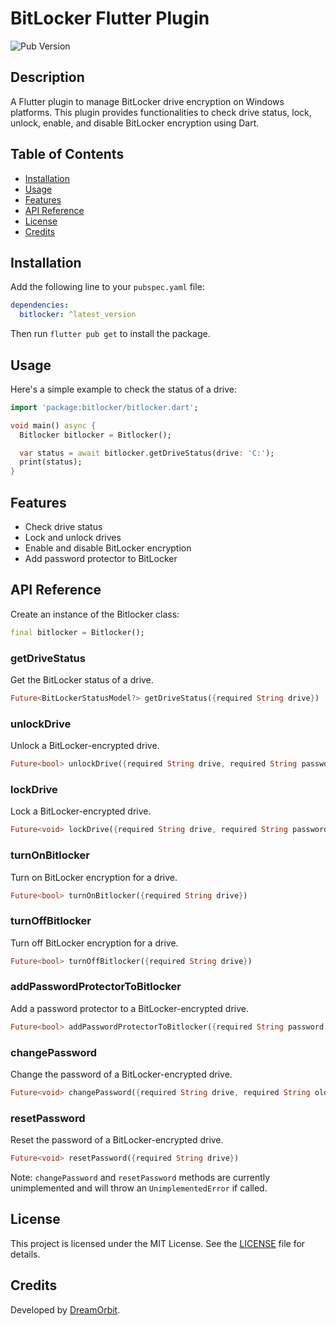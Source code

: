 # BitLocker Flutter Plugin

![Pub Version](https://img.shields.io/pub/v/bitlocker)

## Description

A Flutter plugin to manage BitLocker drive encryption on Windows platforms. This plugin provides functionalities to check drive status, lock, unlock, enable, and disable BitLocker encryption using Dart.

## Table of Contents

- [Installation](#installation)
- [Usage](#usage)
- [Features](#features)
- [API Reference](#api-reference)
- [License](#license)
- [Credits](#credits)

## Installation

Add the following line to your `pubspec.yaml` file:

```yaml
dependencies:
  bitlocker: ^latest_version
```

Then run `flutter pub get` to install the package.

## Usage

Here's a simple example to check the status of a drive:

```dart
import 'package:bitlocker/bitlocker.dart';

void main() async {
  Bitlocker bitlocker = Bitlocker();

  var status = await bitlocker.getDriveStatus(drive: 'C:');
  print(status);
}
```

## Features

- Check drive status
- Lock and unlock drives
- Enable and disable BitLocker encryption
- Add password protector to BitLocker


## API Reference

Create an instance of the Bitlocker class:

```dart
final bitlocker = Bitlocker();
```

### getDriveStatus

Get the BitLocker status of a drive.

```dart
Future<BitLockerStatusModel?> getDriveStatus({required String drive})
```

### unlockDrive

Unlock a BitLocker-encrypted drive.

```dart
Future<bool> unlockDrive({required String drive, required String password})
```

### lockDrive

Lock a BitLocker-encrypted drive.

```dart
Future<void> lockDrive({required String drive, required String password})
```

### turnOnBitlocker

Turn on BitLocker encryption for a drive.

```dart
Future<bool> turnOnBitlocker({required String drive})
```

### turnOffBitlocker

Turn off BitLocker encryption for a drive.

```dart
Future<bool> turnOffBitlocker({required String drive})
```

### addPasswordProtectorToBitlocker

Add a password protector to a BitLocker-encrypted drive.

```dart
Future<bool> addPasswordProtectorToBitlocker({required String password, required String drive})
```

### changePassword

Change the password of a BitLocker-encrypted drive.

```dart
Future<void> changePassword({required String drive, required String oldPassword, required String newPassword})
```

### resetPassword

Reset the password of a BitLocker-encrypted drive.

```dart
Future<void> resetPassword({required String drive})
```

Note: `changePassword` and `resetPassword` methods are currently unimplemented and will throw an `UnimplementedError` if called.


## License

This project is licensed under the MIT License. See the [LICENSE](LICENSE) file for details.

## Credits

Developed by [DreamOrbit](https://dreamorbit.com/).

